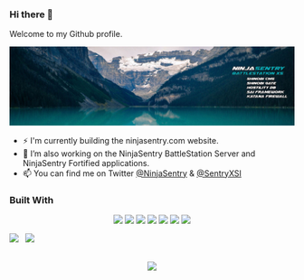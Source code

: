 ### Hi there 👋

Welcome to my Github profile.

![NinjaSentry BattleStation](img/ninjasentry-background-battlestation-xs.jpg)

- ⚡ I'm currently building the ninjasentry.com website.
- 🔭 I’m also working on the NinjaSentry BattleStation Server and NinjaSentry Fortified applications.
- 📫 You can find me on Twitter [@NinjaSentry](https://twitter.com/NinjaSentry) & [@SentryXSI](https://twitter.com/SentryXSI)


### Built With

<p align="center">
<img src="https://cdn.jsdelivr.net/gh/devicons/devicon/icons/php/php-plain.svg" height="75" />
<img src="https://cdn.jsdelivr.net/gh/devicons/devicon/icons/phpstorm/phpstorm-plain-wordmark.svg" height="75" />
<img src="https://cdn.jsdelivr.net/gh/devicons/devicon/icons/javascript/javascript-original.svg" height="75" />
<img src="https://cdn.jsdelivr.net/gh/devicons/devicon/icons/html5/html5-original.svg" height="75" />
<img src="https://cdn.jsdelivr.net/gh/devicons/devicon/icons/css3/css3-original.svg" height="75" />
<img src="https://cdn.jsdelivr.net/gh/devicons/devicon/icons/fedora/fedora-original.svg" height="75" />
<img src="https://cdn.jsdelivr.net/gh/devicons/devicon/icons/git/git-original.svg" height="75" />
</p>

<div class="container">

<img style="height: auto; width: 55%;" class="img" src="https://github-readme-stats.vercel.app/api?username=michaelsentry&show_icons=true&theme=github_dark&include_all_commits=true&count_private=true&show_icons=true&line_height=20&hide_border=true" />
&nbsp;
<img style="height: auto; width: 40%;" class="img" src="https://github-readme-stats.vercel.app/api/top-langs/?username=michaelsentry&theme=github_dark&layout=compact&langs_count=4&hide_border=true" /></div>

</div>

<p align="center">
<br />
<img src="https://github-readme-streak-stats.herokuapp.com/?user=michaelsentry&theme=github-dark-blue"/>
</p>

<!--
**MichaelSentry/michaelsentry** is a ✨ _special_ ✨ repository because its `README.md` (this file) appears on your GitHub profile.

Here are some ideas to get you started:

- 🔭 I’m currently working on ...
- 🌱 I’m currently learning ...
- 👯 I’m looking to collaborate on ...
- 🤔 I’m looking for help with ...
- 💬 Ask me about ...
- 📫 How to reach me: ...
- 😄 Pronouns: ...
- ⚡ Fun fact: ...
-->
